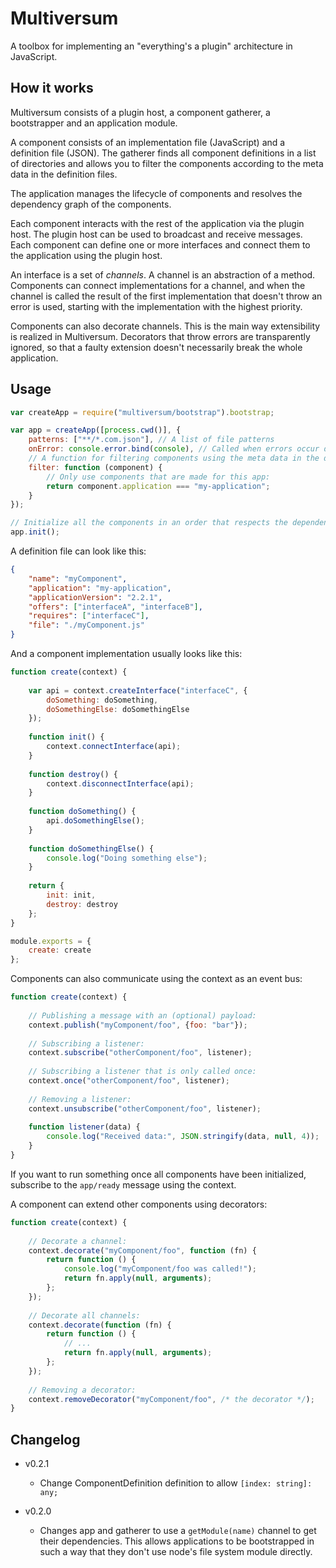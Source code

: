 
# Multiversum

A toolbox for implementing an "everything's a plugin" architecture in JavaScript.

## How it works

Multiversum consists of a plugin host, a component gatherer, a bootstrapper and an application
module.

A component consists of an implementation file (JavaScript) and a definition file (JSON).
The gatherer finds all component definitions in a list of directories and allows you to
filter the components according to the meta data in the definition files.

The application manages the lifecycle of components and resolves the dependency graph of
the components.

Each component interacts with the rest of the application via the plugin host. The plugin
host can be used to broadcast and receive messages. Each component can define one or more
interfaces and connect them to the application using the plugin host.

An interface is a set of *channels*. A channel is an abstraction of a method. Components can
connect implementations for a channel, and when the channel is called the result of the
first implementation that doesn't throw an error is used, starting with the implementation
with the highest priority.

Components can also decorate channels. This is the main way extensibility is realized
in Multiversum. Decorators that throw errors are transparently ignored, so that a faulty
extension doesn't necessarily break the whole application.

## Usage

```js
var createApp = require("multiversum/bootstrap").bootstrap;

var app = createApp([process.cwd()], {
    patterns: ["**/*.com.json"], // A list of file patterns
    onError: console.error.bind(console), // Called when errors occur during the bootstrap phase
    // A function for filtering components using the meta data in the definition files:
    filter: function (component) {
        // Only use components that are made for this app:
        return component.application === "my-application";
    }
});

// Initialize all the components in an order that respects the dependencies of each component:
app.init();
```

A definition file can look like this:

```json
{
    "name": "myComponent",
    "application": "my-application",
    "applicationVersion": "2.2.1",
    "offers": ["interfaceA", "interfaceB"],
    "requires": ["interfaceC"],
    "file": "./myComponent.js"
}
```

And a component implementation usually looks like this:

```js
function create(context) {
    
    var api = context.createInterface("interfaceC", {
        doSomething: doSomething,
        doSomethingElse: doSomethingElse
    });
    
    function init() {
        context.connectInterface(api);
    }
    
    function destroy() {
        context.disconnectInterface(api);
    }
    
    function doSomething() {
        api.doSomethingElse();
    }
    
    function doSomethingElse() {
        console.log("Doing something else");
    }
    
    return {
        init: init,
        destroy: destroy
    };
}

module.exports = {
    create: create
};

```

Components can also communicate using the context as an event bus:

```js
function create(context) {
    
    // Publishing a message with an (optional) payload:
    context.publish("myComponent/foo", {foo: "bar"});
    
    // Subscribing a listener:
    context.subscribe("otherComponent/foo", listener);
    
    // Subscribing a listener that is only called once:
    context.once("otherComponent/foo", listener);
    
    // Removing a listener:
    context.unsubscribe("otherComponent/foo", listener);
    
    function listener(data) {
        console.log("Received data:", JSON.stringify(data, null, 4));
    }
}
```

If you want to run something once all components have been initialized, subscribe to the
`app/ready` message using the context.

A component can extend other components using decorators:

```js
function create(context) {
    
    // Decorate a channel:
    context.decorate("myComponent/foo", function (fn) {
        return function () {
            console.log("myComponent/foo was called!");
            return fn.apply(null, arguments);
        };
    });
    
    // Decorate all channels:
    context.decorate(function (fn) {
        return function () {
            // ...
            return fn.apply(null, arguments);
        };
    });
    
    // Removing a decorator:
    context.removeDecorator("myComponent/foo", /* the decorator */);
}
```

## Changelog

* v0.2.1
  * Change ComponentDefinition definition to allow `[index: string]: any;`

* v0.2.0
  * Changes app and gatherer to use a `getModule(name)` channel to get their dependencies.
    This allows applications to be bootstrapped in such a way that they don't use node's file
    system module directly.
